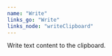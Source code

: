 ```yaml
---
name: "Write"
links_go: "Write"
links_node: "writeClipboard"
---
```

Write text content to the clipboard.